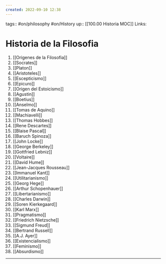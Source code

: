```yaml
---
created: 2022-09-10 12:38
---
```

tags:: #on/philosophy #on/History 
up:: [[100.00 Historia MOC]]
Links: 
# Historia de la Filosofia
1. [[Origenes de la Filosofia]]
2. [[Socrates]]
3. [[Platon]]
4. [[Aristoteles]]
5. [[Escepticismo]]
6. [[Epicuro]]
7. [[Origen del Estoicismo]]
8. [[Agustin]]
9. [[Boetius]]
10. [[Anselmo]]
11. [[Tomas de Aquino]]
12. [[Machiavelli]]
13. [[Thomas Hobbes]]
14. [[Rene Descartes]]
15. [[Blaise Pascal]]
16. [[Baruch Spinoza]]
17. [[John Locke]]
18. [[George Berkeley]]
19. [[Gottfried Lebniz]]
20. [[Voltaire]]
21. [[David Hume]]
22. [[Jean-Jacques Rousseau]]
23. [[Immanuel Kant]]
24. [[Utilitarianismo]]
25. [[Georg Hege]]
26. [[Arthur Schopenhauer]]
27. [[Libertarianismo]]
28. [[Charles Darwin]]
29. [[Soren Kierkegaard]]
30. [[Karl Marx]]
31. [[Pragmatismo]]
32. [[Friedrich Nietzsche]]
33. [[Sigmund Freud]]
34. [[Bertrand Russell]]
35. [[A.J. Ayer]]
36. [[Existencialismo]]
37. [[Feminismo]]
38. [[Absurdismo]]
___

